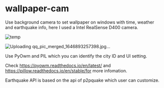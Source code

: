 # wallpaper-cam
Use background camera to set wallpaper on windows with time, weather and earthquake info, here I used a Intel RealSense D400 camera.

![temp](https://user-images.githubusercontent.com/19714385/157600603-dcc9a270-bcb4-404c-8439-a2d812aa561a.jpg)

![Uploading qq_pic_merged_1646893257398.jpg…]()

Use PyOwm and PIL which you can identify the city ID and UI setting.

Check https://pyowm.readthedocs.io/en/latest/ and https://pillow.readthedocs.io/en/stable/for more infomation.

Earthquake API is based on the api of p2pquake which user can customize.

